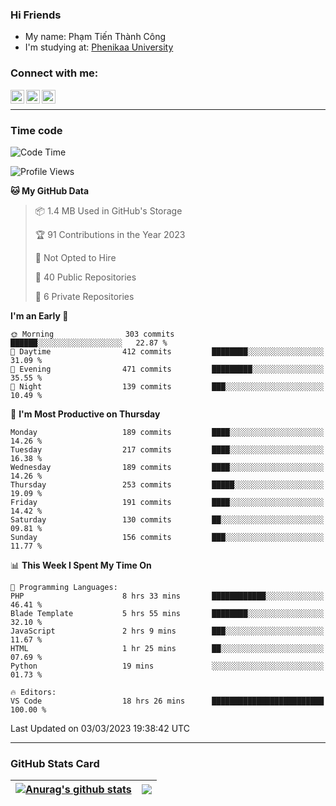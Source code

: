### Hi Friends

- My name: Phạm Tiến Thành Công
- I'm studying at: [Phenikaa University]


### Connect with me:
[<img align="left" alt="PhamTienThanhCong | Facebook" width="22px" src="https://upload.wikimedia.org/wikipedia/commons/thumb/1/16/Facebook-icon-1.png/640px-Facebook-icon-1.png" />][facebook]
[<img align="left" alt="PhamTienThanhCong | Zalo" width="22px" src="https://www.anphatpc.com.vn/template/anphat_2020v2/images/icon-zalo.jpg" />][zalo]
[<img align="left" alt="PhamTienThanhCong | LinkedIn" width="22px" src="https://cdn3.iconfinder.com/data/icons/inficons/512/linkedin.png" />][linkedin]

<br />

---

### Time code

<!--START_SECTION:waka-->
![Code Time](http://img.shields.io/badge/Code%20Time-904%20hrs%2045%20mins-blue)

![Profile Views](http://img.shields.io/badge/Profile%20Views-2-blue)

**🐱 My GitHub Data** 

> 📦 1.4 MB Used in GitHub's Storage 
 > 
> 🏆 91 Contributions in the Year 2023
 > 
> 🚫 Not Opted to Hire
 > 
> 📜 40 Public Repositories 
 > 
> 🔑 6 Private Repositories 
 > 
**I'm an Early 🐤** 

```text
🌞 Morning                303 commits         ██████░░░░░░░░░░░░░░░░░░░   22.87 % 
🌆 Daytime                412 commits         ████████░░░░░░░░░░░░░░░░░   31.09 % 
🌃 Evening                471 commits         █████████░░░░░░░░░░░░░░░░   35.55 % 
🌙 Night                  139 commits         ███░░░░░░░░░░░░░░░░░░░░░░   10.49 % 
```
📅 **I'm Most Productive on Thursday** 

```text
Monday                   189 commits         ████░░░░░░░░░░░░░░░░░░░░░   14.26 % 
Tuesday                  217 commits         ████░░░░░░░░░░░░░░░░░░░░░   16.38 % 
Wednesday                189 commits         ████░░░░░░░░░░░░░░░░░░░░░   14.26 % 
Thursday                 253 commits         █████░░░░░░░░░░░░░░░░░░░░   19.09 % 
Friday                   191 commits         ████░░░░░░░░░░░░░░░░░░░░░   14.42 % 
Saturday                 130 commits         ██░░░░░░░░░░░░░░░░░░░░░░░   09.81 % 
Sunday                   156 commits         ███░░░░░░░░░░░░░░░░░░░░░░   11.77 % 
```


📊 **This Week I Spent My Time On** 

```text
💬 Programming Languages: 
PHP                      8 hrs 33 mins       ████████████░░░░░░░░░░░░░   46.41 % 
Blade Template           5 hrs 55 mins       ████████░░░░░░░░░░░░░░░░░   32.10 % 
JavaScript               2 hrs 9 mins        ███░░░░░░░░░░░░░░░░░░░░░░   11.67 % 
HTML                     1 hr 25 mins        ██░░░░░░░░░░░░░░░░░░░░░░░   07.69 % 
Python                   19 mins             ░░░░░░░░░░░░░░░░░░░░░░░░░   01.73 % 

🔥 Editors: 
VS Code                  18 hrs 26 mins      █████████████████████████   100.00 % 
```


 Last Updated on 03/03/2023 19:38:42 UTC
<!--END_SECTION:waka-->

---

### GitHub Stats Card

| <a href="https://github.com/phamtienthanhcong"><img align="center" src="https://github-readme-stats.vercel.app/api?username=PhamTienThanhCong&show_icons=true&include_all_commits=true&theme=buefy&hide_border=true&theme=ocean_dark" alt="Anurag's github stats" /></a> | <a href="https://github.com/phamtienthanhcong"><img align="center" src="https://github-readme-stats.vercel.app/api/top-langs/?username=PhamTienThanhCong&layout=compact&theme=buefy&hide_border=true&theme=ocean_dark" /></a> |
| ------------- | ------------- |

[Phenikaa University]: https://phenikaa-uni.edu.vn/vi
[facebook]: https://www.facebook.com/phamtienthanhcong
[linkedin]: https://linkedin.com/in/phamtienthanhcong
[zalo]: https://zalo.me/0396396332
[tiktok]: https://www.tiktok.com/@phamtienthanhcong
[web]: https://github.com/PhamTienThanhCong/web_dev
[min project]: https://github.com/PhamTienThanhCong/Project-Of-Web
[c and cpp]: https://github.com/PhamTienThanhCong/Code_C_and_Cpro
[python]: https://github.com/PhamTienThanhCong/Python_beginer
